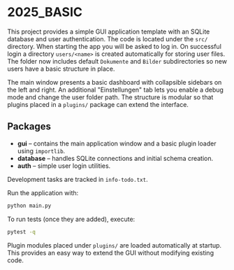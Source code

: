 # 2025_BASIC

This project provides a simple GUI application template with an SQLite database
and user authentication. The code is located under the `src/` directory. When
starting the app you will be asked to log in. On successful login a directory
`users/<name>` is created automatically for storing user files. The folder now
includes default `Dokumente` and `Bilder` subdirectories so new users have a
basic structure in place.

The main window presents a basic dashboard with collapsible sidebars on the left
and right. An additional "Einstellungen" tab lets you enable a debug mode and
change the user folder path. The structure is modular so that plugins placed in
a `plugins/` package can extend the interface.

## Packages

- **gui** – contains the main application window and a basic plugin loader using `importlib`.
- **database** – handles SQLite connections and initial schema creation.
- **auth** – simple user login utilities.

Development tasks are tracked in `info-todo.txt`.

Run the application with:

```bash
python main.py
```

To run tests (once they are added), execute:

```bash
pytest -q
```

Plugin modules placed under `plugins/` are loaded automatically at startup. This
provides an easy way to extend the GUI without modifying existing code.

